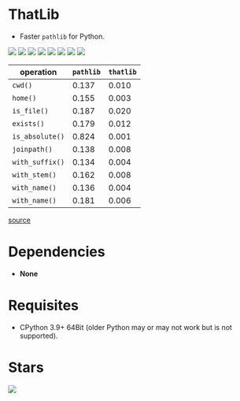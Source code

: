 # ThatLib

- Faster `pathlib` for Python.

![](https://img.shields.io/github/languages/top/juancarlospaco/thatlib?style=for-the-badge)
![](https://img.shields.io/github/languages/count/juancarlospaco/thatlib?logoColor=green&style=for-the-badge)
![](https://img.shields.io/github/stars/juancarlospaco/thatlib?style=for-the-badge)
![](https://img.shields.io/maintenance/yes/2021?style=for-the-badge)
![](https://img.shields.io/github/languages/code-size/juancarlospaco/thatlib?style=for-the-badge)
![](https://img.shields.io/github/issues-raw/juancarlospaco/thatlib?style=for-the-badge)
![](https://img.shields.io/github/issues-pr-raw/juancarlospaco/thatlib?style=for-the-badge)
![](https://img.shields.io/github/last-commit/juancarlospaco/thatlib?style=for-the-badge)

| operation       | `pathlib` | `thatlib` |
|-----------------|-----------|-----------|
| `cwd()`         | 0.137     | 0.010     |
| `home()`        | 0.155     | 0.003     |
| `is_file()`     | 0.187     | 0.020     |
| `exists()`      | 0.179     | 0.012     |
| `is_absolute()` | 0.824     | 0.001     |
| `joinpath()`    | 0.138     | 0.008     |
| `with_suffix()` | 0.134     | 0.004     |
| `with_stem()`   | 0.162     | 0.008     |
| `with_name()`   | 0.136     | 0.004     |
| `with_name()`   | 0.181     | 0.006     |

[source](benchmark.py)


# Dependencies

- **None**


# Requisites

- CPython 3.9+ 64Bit (older Python may or may not work but is not supported).


# Stars

![](https://starchart.cc/juancarlospaco/thatlib.svg)
